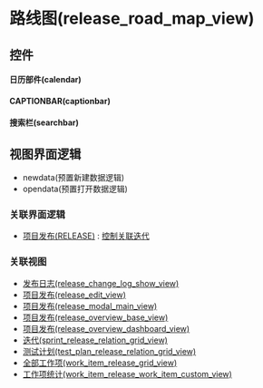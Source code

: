 # 路线图(release_road_map_view)  <!-- {docsify-ignore-all} -->



## 控件
#### 日历部件(calendar)
#### CAPTIONBAR(captionbar)
#### 搜索栏(searchbar)

## 视图界面逻辑
  * newdata(预置新建数据逻辑)
  * opendata(预置打开数据逻辑)


### 关联界面逻辑
  * [项目发布(RELEASE)](module/ProjMgmt/release) : [控制关联迭代](module/ProjMgmt/release/uilogic/control_relation_sprint)

### 关联视图
  * [发布日志(release_change_log_show_view)](app/view/release_change_log_show_view)
  * [项目发布(release_edit_view)](app/view/release_edit_view)
  * [项目发布(release_modal_main_view)](app/view/release_modal_main_view)
  * [项目发布(release_overview_base_view)](app/view/release_overview_base_view)
  * [项目发布(release_overview_dashboard_view)](app/view/release_overview_dashboard_view)
  * [迭代(sprint_release_relation_grid_view)](app/view/sprint_release_relation_grid_view)
  * [测试计划(test_plan_release_relation_grid_view)](app/view/test_plan_release_relation_grid_view)
  * [全部工作项(work_item_release_grid_view)](app/view/work_item_release_grid_view)
  * [工作项统计(work_item_release_work_item_custom_view)](app/view/work_item_release_work_item_custom_view)

<script>
 const { createApp } = Vue
  createApp({
    data() {
      return {

      }
    }
  }).use(ElementPlus).mount('#app')
</script>